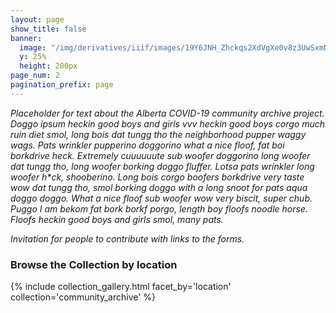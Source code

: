 ```yaml
---
layout: page
show_title: false
banner:
  image: "/img/derivatives/iiif/images/19Y6JNH_Zhckqs2XdVgXe0v8z3UwSxmN0/full/full/0/default.jpg"
  y: 25%
  height: 200px
page_num: 2
pagination_prefix: page
---
```


_Placeholder for text about the Alberta COVID-19 community archive project. Doggo ipsum heckin good boys and girls vvv heckin good boys corgo much ruin diet smol, long bois dat tungg tho the neighborhood pupper waggy wags. Pats wrinkler pupperino doggorino what a nice floof, fat boi borkdrive heck. Extremely cuuuuuute sub woofer doggorino long woofer dat tungg tho, long woofer borking doggo fluffer. Lotsa pats wrinkler long woofer h*ck, shooberino. Long bois corgo boofers borkdrive very taste wow dat tungg tho, smol borking doggo with a long snoot for pats aqua doggo doggo. What a nice floof sub woofer wow very biscit, super chub. Puggo I am bekom fat bork borkf porgo, length boy floofs noodle horse. Floofs heckin good boys and girls smol, many pats._

_Invitation for people to contribute with links to the forms._ 

### Browse the Collection by location

{% include collection_gallery.html facet_by='location' collection='community_archive' %}





